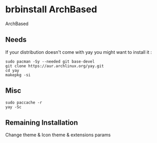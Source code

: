 # brbinstall ArchBased
ArchBased

## Needs

If your distribution doesn't come with yay you might want to install it :  
```
sudo pacman -Sy --needed git base-devel
git clone https://aur.archlinux.org/yay.git
cd yay
makepkg -si
```

## Misc
```
sudo paccache -r
yay -Sc
```

## Remaining Installation

Change theme & Icon theme & extensions params  
